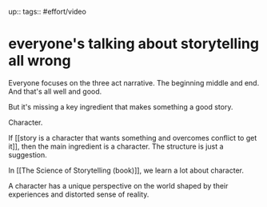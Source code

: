 up:: 
tags:: #effort/video 

# everyone's talking about storytelling all wrong


Everyone focuses on the three act narrative. The beginning middle and end. And that's all well and good.

But it's missing a key ingredient that makes something a good story.

Character. 

If [[story is a character that wants something and overcomes conflict to get it]], then the main ingredient is a character. The structure is just a suggestion.

In [[The Science of Storytelling (book)]], we learn a lot about character. 

A character has a unique perspective on the world shaped by their experiences and distorted sense of reality.
